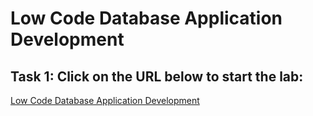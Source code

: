 # Low Code Database Application Development

## Task 1: Click on the URL below to start the lab:
<a href="https://livelabs.oracle.com/pls/apex/dbpm/r/livelabs/run-workshop?p210_wid=942">Low Code Database Application Development</a>
